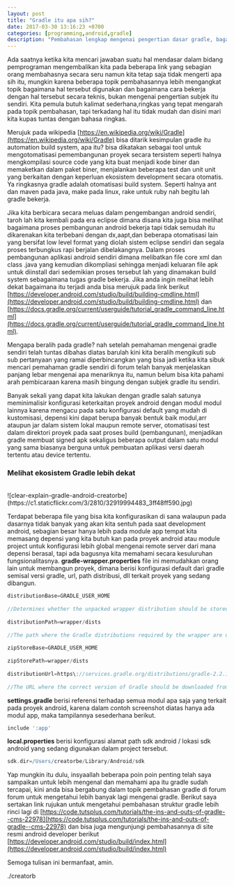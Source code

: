 ```yaml
---
layout: post
title: "Gradle itu apa sih?"
date: 2017-03-30 13:16:23 +0700
categories: [programming,android,gradle]
description: "Pembahasan lengkap mengenai pengertian dasar gradle, bagaimana cara menggunakan gradle dan melihat bagaimana gradle bekerja sebagai pembangun otomatisasi dalam sistem."
---
```


Ada saatnya ketika kita mencari jawaban suatu hal mendasar dalam bidang pemprograman mengembalikan kita pada beberapa link yang sebagian orang  membahasnya secara seru namun kita tetap saja tidak mengerti apa sih itu, mungkin karena beberapa topik pembahasannya lebih mengangkat topik bagaimana hal tersebut digunakan dan bagaimana cara bekerja dengan hal tersebut secara teknis, bukan mengenai pengertian subjek itu sendiri. Kita pemula butuh kalimat sederhana,ringkas yang tepat mengarah pada topik pembahasan, tapi terkadang hal itu tidak mudah dan disini mari kita kupas tuntas dengan bahasa ringkas.

Merujuk pada wikipedia [https://en.wikipedia.org/wiki/Gradle](https://en.wikipedia.org/wiki/Gradle) bisa ditarik kesimpulan gradle itu automation build system, apa itu? bisa dikatakan sebagai tool untuk mengotomatisasi pemembangunan proyek secara tersistem seperti halnya mengkompilasi source code yang kita buat menjadi kode biner dan memaketkan dalam paket biner, menjalankan beberapa test dan unit unit yang berkaitan dengan keperluan ekosistem development secara otomatis. Ya ringkasnya gradle adalah otomatisasi build system. Seperti halnya ant dan maven pada java, make pada linux, rake untuk ruby nah begitu lah gradle bekerja.

Jika kita berbicara secara meluas dalam pengembangan android sendiri, taroh lah kita kembali pada era eclipse dimana disana kita juga bisa  melihat bagaimana proses pembangunan android bekerja tapi tidak semudah itu dikarenakan kita terbebani dengan dx,aapt,dan beberapa otomatisasi lain yang bersifat low level format yang diolah sistem eclipse sendiri dan segala proses terbungkus rapi berjalan dibelakangnya. Dalam proses pembangunan aplikasi android sendiri dimana melibatkan file core xml dan class .java yang kemudian dikompliasi sehingga menjadi keluaran file apk untuk diinstall dari sedemikian proses tersebut lah yang dinamakan build system sebagaimana tugas gradle bekerja. Jika anda ingin melihat lebih dekat bagaimana itu terjadi anda bisa merujuk pada link berikut [https://developer.android.com/studio/build/building-cmdline.html](https://developer.android.com/studio/build/building-cmdline.html) dan [https://docs.gradle.org/current/userguide/tutorial_gradle_command_line.html](https://docs.gradle.org/current/userguide/tutorial_gradle_command_line.html).

Mengapa beralih pada gradle? nah setelah pemahaman mengenai gradle sendiri telah tuntas dibahas diatas barulah kini kita beralih mengikuti sub sub pertanyaan yang ramai diperbincangkan yang bisa jadi ketika kita sibuk mencari pemahaman gradle sendiri di forum telah banyak menjelaskan panjang lebar mengenai apa menariknya itu, namun belum bisa kita pahami arah pembicaraan karena masih bingung dengan subjek gradle itu sendiri.

Banyak sekali yang dapat kita lakukan dengan gradle salah satunya meminimalisir konfigurasi keterkaitan proyek android dengan modul modul lainnya karena mengacu pada satu konfigurasi default yang mudah di kustomisasi, depensi kini dapat berupa banyak bentuk baik modul,arr ataupun jar dalam sistem lokal maupun remote server, otomatisasi test dalam direktori proyek pada saat proses build (pembangunan), menjadikan gradle membuat signed apk sekaligus beberapa output dalam satu modul yang sama biasanya berguna untuk pembuatan aplikasi versi daerah tertentu atau device tertentu.

### Melihat ekosistem Gradle lebih dekat
<br/>
![clear-explain-gradle-android-creatorbe](https://c1.staticflickr.com/3/2810/32919994483_3ff48ff590.jpg)

Terdapat beberapa file yang bisa kita konfigurasikan di sana walaupun pada dasarnya tidak banyak yang akan kita sentuh pada saat development android, sebagian besar hanya lebih pada module app tempat kita memasang depensi yang kita butuh kan pada proyek android atau module project untuk konfigurasi lebih global mengenai remote server dari mana depensi berasal, tapi ada bagusnya kita memahami secara kesuluruhan fungsionalitasnya. **gradle-wrapper.properties** file ini memudahkan orang lain untuk membangun proyek, dimana berisi konfigurasi default dari gradle semisal versi gradle, url, path distribusi, dll terkait proyek yang sedang dibangun.

```gradle
distributionBase=GRADLE_USER_HOME
 
//Determines whether the unpacked wrapper distribution should be stored in the project, or in the Gradle user home directory.//
 
distributionPath=wrapper/dists
 
//The path where the Gradle distributions required by the wrapper are unzipped.//
 
zipStoreBase=GRADLE_USER_HOME
 
zipStorePath=wrapper/dists
 
distributionUrl=https\://services.gradle.org/distributions/gradle-2.2.1-all.zip
 
//The URL where the correct version of Gradle should be downloaded from.//
```

**settings.gradle** berisi referensi terhadap semua modul apa saja yang terkait pada proyek android, karena dalam contoh screenshot diatas hanya ada modul app, maka tampilannya sesederhana berikut.

```gradle
include ':app'
```

**local.properties** berisi konfigurasi alamat path sdk android / lokasi sdk android yang sedang digunakan dalam project tersebut.

```gradle
sdk.dir=/Users/creatorbe/Library/Android/sdk
```

Yap mungkin itu dulu, insyaallah beberapa poin poin penting telah saya sampaikan untuk lebih mengenal dan memahami apa itu gradle sudah tercapai, kini anda bisa bergabung dalam topik pembahasan gradle di forum forum untuk mengetahui lebih banyak lagi mengenai gradle. Berikut saya sertakan link rujukan untuk mengetahui pembahasan struktur gradle lebih rinci lagi di [https://code.tutsplus.com/tutorials/the-ins-and-outs-of-gradle--cms-22978](https://code.tutsplus.com/tutorials/the-ins-and-outs-of-gradle--cms-22978) dan bisa juga mengunjungi pembahasannya di site resmi android developer berikut [https://developer.android.com/studio/build/index.html](https://developer.android.com/studio/build/index.html)

Semoga tulisan ini bermanfaat, amin.

./creatorb
